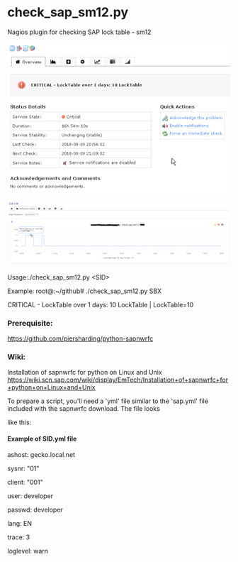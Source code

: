 # check_sap_sm12.py
Nagios plugin for checking SAP lock table - sm12

![](/images/check_sap_sm122.png)

![](/images/check_sap_sm12.png)


Usage:./check_sap_sm12.py \<SID\> 

Example:
root@:~/github# ./check_sap_sm12.py SBX

CRITICAL - LockTable over 1 days: 10 LockTable | LockTable=10

                                                                      
### Prerequisite:
https://github.com/piersharding/python-sapnwrfc

### Wiki:
Installation of sapnwrfc for python on Linux and Unix
https://wiki.scn.sap.com/wiki/display/EmTech/Installation+of+sapnwrfc+for+python+on+Linux+and+Unix






To prepare a script, you'll need a 'yml' file similar to the 'sap.yml' file included with the sapnwrfc download. The file looks 

like this:
#### Example of SID.yml file

ashost: gecko.local.net

sysnr: "01"

client: "001"

user: developer

passwd: developer

lang: EN

trace: 3

loglevel: warn
